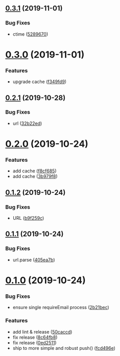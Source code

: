 ## [0.3.1](https://github.com/searchfe/gulp-deploy-http-push/compare/v0.3.0...v0.3.1) (2019-11-01)


### Bug Fixes

* ctime ([5289670](https://github.com/searchfe/gulp-deploy-http-push/commit/5289670213baad6319627f8d815059514241b777))

# [0.3.0](https://github.com/searchfe/gulp-deploy-http-push/compare/v0.2.1...v0.3.0) (2019-11-01)


### Features

* upgrade cache ([f349fd9](https://github.com/searchfe/gulp-deploy-http-push/commit/f349fd96468c1529e954c06b7e5957471a49b84a))

## [0.2.1](https://github.com/searchfe/gulp-deploy-http-push/compare/v0.2.0...v0.2.1) (2019-10-28)


### Bug Fixes

* url ([32b22ed](https://github.com/searchfe/gulp-deploy-http-push/commit/32b22eddcd3df4619f3782fd7808217566823c43))

# [0.2.0](https://github.com/searchfe/gulp-deploy-http-push/compare/v0.1.2...v0.2.0) (2019-10-24)


### Features

* add cache ([f8cf685](https://github.com/searchfe/gulp-deploy-http-push/commit/f8cf685e22aa579fa71153d6df847747bc501c76))
* add cache ([3b979f8](https://github.com/searchfe/gulp-deploy-http-push/commit/3b979f89e1e95d20b2bff9fc9f19c46c6165b86e))

## [0.1.2](https://github.com/searchfe/gulp-deploy-http-push/compare/v0.1.1...v0.1.2) (2019-10-24)


### Bug Fixes

* URL ([b9f259c](https://github.com/searchfe/gulp-deploy-http-push/commit/b9f259cb3b0d7a26c23319e5fe48a95ff82dbb78))

## [0.1.1](https://github.com/searchfe/gulp-deploy-http-push/compare/v0.1.0...v0.1.1) (2019-10-24)


### Bug Fixes

* url.parse ([405ea7b](https://github.com/searchfe/gulp-deploy-http-push/commit/405ea7bd2fa82817252b111f8c01963d6e3e1cd2))

# [0.1.0](https://github.com/searchfe/gulp-deploy-http-push/compare/v0.0.2...v0.1.0) (2019-10-24)


### Bug Fixes

* ensure single requireEmail process ([2b21bec](https://github.com/searchfe/gulp-deploy-http-push/commit/2b21becd12ced32085d3b05bbe112bc61d024c44))


### Features

* add lint & release ([50caccd](https://github.com/searchfe/gulp-deploy-http-push/commit/50caccd2bc7993bfd0627d45417ac8c4e58d0c8d))
* fix release ([8c64fb8](https://github.com/searchfe/gulp-deploy-http-push/commit/8c64fb86a65b6aaaac4dbfdcd4d464893c026a64))
* fix release ([0ed2511](https://github.com/searchfe/gulp-deploy-http-push/commit/0ed2511ddd9a592af54b928cb63dce0864d385ba))
* ship to more simple and robust push() ([fcd496e](https://github.com/searchfe/gulp-deploy-http-push/commit/fcd496ec85095d49e0180930c23060f3e5e79c2e))
